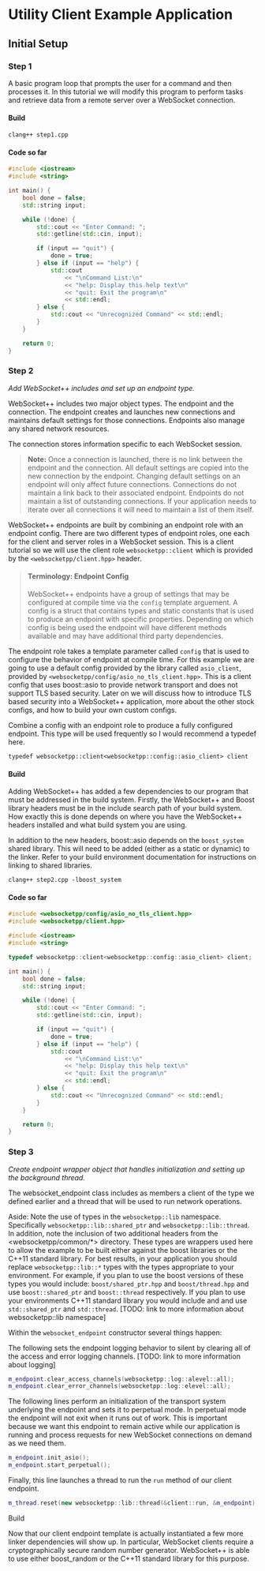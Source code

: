 Utility Client Example Application
==================================

Initial Setup
-------------

### Step 1

A basic program loop that prompts the user for a command and then processes it. In this tutorial we will modify this program to perform tasks and retrieve data from a remote server over a WebSocket connection.

#### Build
`clang++ step1.cpp`

#### Code so far
```cpp
#include <iostream>
#include <string>

int main() {
    bool done = false;
    std::string input;

    while (!done) {
        std::cout << "Enter Command: ";
        std::getline(std::cin, input);

        if (input == "quit") {
            done = true;
        } else if (input == "help") {
            std::cout 
                << "\nCommand List:\n"
                << "help: Display this help text\n"
                << "quit: Exit the program\n"
                << std::endl;
        } else {
            std::cout << "Unrecognized Command" << std::endl;
        }
    }

    return 0;
}
```

### Step 2

_Add WebSocket++ includes and set up an endpoint type._

WebSocket++ includes two major object types. The endpoint and the connection. The
endpoint creates and launches new connections and maintains default settings for
those connections. Endpoints also manage any shared network resources.

The connection stores information specific to each WebSocket session. 

> **Note:** Once a connection is launched, there is no link between the endpoint and the connection. All default settings are copied into the new connection by the endpoint. Changing default settings on an endpoint will only affect future connections.
Connections do not maintain a link back to their associated endpoint. Endpoints do not maintain a list of outstanding connections. If your application needs to iterate over all connections it will need to maintain a list of them itself.

WebSocket++ endpoints are built by combining an endpoint role with an endpoint config. There are two different types of endpoint roles, one each for the client and server roles in a WebSocket session. This is a client tutorial so we will use the client role `websocketpp::client` which is provided by the `<websocketpp/client.hpp>` header.

> #### Terminology: Endpoint Config
> WebSocket++ endpoints have a group of settings that may be configured at compile time via the `config` template arguement. A config is a struct that contains types and static constants that is used to produce an endpoint with specific properties. Depending on which config is being used the endpoint will have different methods available and may have additional third party dependencies. 

The endpoint role takes a template parameter called `config` that is used to configure the behavior of endpoint at compile time. For this example we are going to use a default config provided by the library called `asio_client`, provided by `<websocketpp/config/asio_no_tls_client.hpp>`. This is a client config that uses boost::asio to provide network transport and does not support TLS based security. Later on we will discuss how to introduce TLS based security into a WebSocket++ application, more about the other stock configs, and how to build your own custom configs.

Combine a config with an endpoint role to produce a fully configured endpoint. This type will be used frequently so I would recommend a typedef here.

`typedef websocketpp::client<websocketpp::config::asio_client> client`

#### Build
Adding WebSocket++ has added a few dependencies to our program that must be addressed in the build system. Firstly, the WebSocket++ and Boost library headers must be in the include search path of your build system. How exactly this is done depends on where you have the WebSocket++ headers installed and what build system you are using.

In addition to the new headers, boost::asio depends on the `boost_system` shared library. This will need to be added (either as a static or dynamic) to the linker. Refer to your build environment documentation for instructions on linking to shared libraries.

`clang++ step2.cpp -lboost_system`

#### Code so far
```cpp
#include <websocketpp/config/asio_no_tls_client.hpp>
#include <websocketpp/client.hpp>

#include <iostream>
#include <string>

typedef websocketpp::client<websocketpp::config::asio_client> client;

int main() {
    bool done = false;
    std::string input;

    while (!done) {
        std::cout << "Enter Command: ";
        std::getline(std::cin, input);

        if (input == "quit") {
            done = true;
        } else if (input == "help") {
            std::cout
                << "\nCommand List:\n"
                << "help: Display this help text\n"
                << "quit: Exit the program\n"
                << std::endl;
        } else {
            std::cout << "Unrecognized Command" << std::endl;
        }
    }

    return 0;
}

```

### Step 3

_Create endpoint wrapper object that handles initialization and setting up the background thread._

The websocket_endpoint class includes as members a client of the type we defined earlier and a thread that will be used to run network operations.

Aside:
Note the use of types in the `websocketpp::lib` namespace. Specifically `websocketpp::lib::shared_ptr` and `websocketpp::lib::thread`. In addition, note the inclusion of two additional headers from the <websocketpp/common/*> directory. These types are wrappers used here to allow the example to be built either against the boost libraries or the C++11 standard library.
For best results, in your application you should replace `websocketpp::lib::*` types with the types appropriate to your environment. For example, if you plan to use the boost versions of these types you would include: `boost/shared_ptr.hpp` and `boost/thread.hpp` and use `boost::shared_ptr` and `boost::thread` respectively. If you plan to use your environments C++11 standard library you would include <memory> and <thread> and use `std::shared_ptr` and `std::thread`. [TODO: link to more information about websocketpp::lib namespace]

Within the `websocket_endpoint` constructor several things happen:

The following sets the endpoint logging behavior to silent by clearing all of the access and error logging channels. [TODO: link to more information about logging]
```cpp
m_endpoint.clear_access_channels(websocketpp::log::alevel::all);
m_endpoint.clear_error_channels(websocketpp::log::elevel::all);
```

The following lines perform an initialization of the transport system underlying the endpoint and sets it to perpetual mode. In perpetual mode the endpoint will not exit when it runs out of work. This is important because we want this endpoint to remain active while our application is running and process requests for new WebSocket connections on demand as we need them.
```cpp
m_endpoint.init_asio();
m_endpoint.start_perpetual();
```

Finally, this line launches a thread to run the `run` method of our client endpoint.
```cpp
m_thread.reset(new websocketpp::lib::thread(&client::run, &m_endpoint));
```

Build

Now that our client endpoint template is actually instantiated a few more linker dependencies will show up. In particular, WebSocket clients require a cryptographically secure random number generator. WebSocket++ is able to use either boost_random or the C++11 standard library <random> for this purpose.

